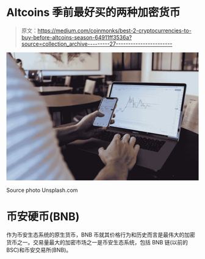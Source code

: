 # Altcoins 季前最好买的两种加密货币

> 原文：<https://medium.com/coinmonks/best-2-cryptocurrencies-to-buy-before-altcoins-season-64911ff3536a?source=collection_archive---------27----------------------->

![](img/482bd100645a457d4f1fefcd57dcc1c0.png)

Source photo Unsplash.com

# 币安硬币(BNB)

作为币安生态系统的原生货币，BNB 币就其价格行为和历史而言是最伟大的加密货币之一。交易量最大的加密市场之一是币安生态系统，包括 BNB 链(以前的 BSC)和币安交易所(BNB)。